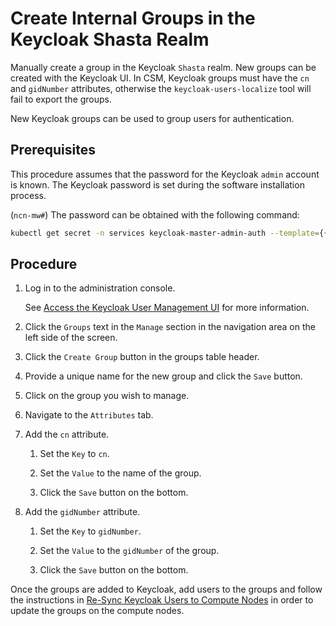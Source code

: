 # Create Internal Groups in the Keycloak Shasta Realm

Manually create a group in the Keycloak `Shasta` realm. New groups can be created with the Keycloak UI. In CSM, Keycloak groups must have the `cn` and `gidNumber` attributes,
otherwise the `keycloak-users-localize` tool will fail to export the groups.

New Keycloak groups can be used to group users for authentication.

## Prerequisites

This procedure assumes that the password for the Keycloak `admin` account is known. The Keycloak password is set during the software installation process.

(`ncn-mw#`) The password can be obtained with the following command:

```bash
kubectl get secret -n services keycloak-master-admin-auth --template={{.data.password}} | base64 --decode
```

## Procedure

1. Log in to the administration console.

    See [Access the Keycloak User Management UI](Access_the_Keycloak_User_Management_UI.md) for more information.

1. Click the `Groups` text in the `Manage` section in the navigation area on the left side of the screen.

1. Click the `Create Group` button in the groups table header.

1. Provide a unique name for the new group and click the `Save` button.

1. Click on the group you wish to manage.

1. Navigate to the `Attributes` tab.

1. Add the `cn` attribute.

    1. Set the `Key` to `cn`.

    1. Set the `Value` to the name of the group.

    1. Click the `Save` button on the bottom.

1. Add the `gidNumber` attribute.

    1. Set the `Key` to `gidNumber`.

    1. Set the `Value` to the `gidNumber` of the group.

    1. Click the `Save` button on the bottom.

Once the groups are added to Keycloak, add users to the groups and follow the instructions in
[Re-Sync Keycloak Users to Compute Nodes](Resync_Keycloak_Users_to_Compute_Nodes.md) in order to update the groups on the compute nodes.

